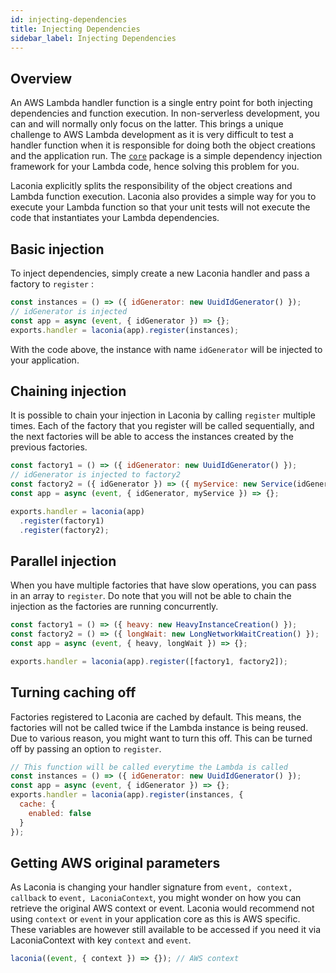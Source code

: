 ```yaml
---
id: injecting-dependencies
title: Injecting Dependencies
sidebar_label: Injecting Dependencies
---
```


## Overview

An AWS Lambda handler function is a single entry point for both injecting
dependencies and function execution. In non-serverless development, you can and
will normally only focus on the latter. This brings a unique challenge to AWS
Lambda development as it is very difficult to test a handler function when it is
responsible for doing both the object creations and the application run. The
[`core`](api/core.md) package is a simple dependency injection framework for
your Lambda code, hence solving this problem for you.

Laconia explicitly splits the responsibility of the object creations and Lambda
function execution. Laconia also provides a simple way for you to execute your
Lambda function so that your unit tests will not execute the code that
instantiates your Lambda dependencies.

## Basic injection

To inject dependencies, simply create a new Laconia handler and pass a factory
to `register` :

```js
const instances = () => ({ idGenerator: new UuidIdGenerator() });
// idGenerator is injected
const app = async (event, { idGenerator }) => {};
exports.handler = laconia(app).register(instances);
```

With the code above, the instance with name `idGenerator` will be injected to
your application.

## Chaining injection

It is possible to chain your injection in Laconia by calling `register` multiple
times. Each of the factory that you register will be called sequentially, and
the next factories will be able to access the instances created by the previous
factories.

```js
const factory1 = () => ({ idGenerator: new UuidIdGenerator() });
// idGenerator is injected to factory2
const factory2 = ({ idGenerator }) => ({ myService: new Service(idGenerator) });
const app = async (event, { idGenerator, myService }) => {};

exports.handler = laconia(app)
  .register(factory1)
  .register(factory2);
```

## Parallel injection

When you have multiple factories that have slow operations, you can pass in an
array to `register`. Do note that you will not be able to chain the injection as
the factories are running concurrently.

```js
const factory1 = () => ({ heavy: new HeavyInstanceCreation() });
const factory2 = () => ({ longWait: new LongNetworkWaitCreation() });
const app = async (event, { heavy, longWait }) => {};

exports.handler = laconia(app).register([factory1, factory2]);
```

## Turning caching off

Factories registered to Laconia are cached by default. This means, the factories
will not be called twice if the Lambda instance is being reused. Due to various
reason, you might want to turn this off. This can be turned off by passing an
option to `register`.

```js
// This function will be called everytime the Lambda is called
const instances = () => ({ idGenerator: new UuidIdGenerator() });
const app = async (event, { idGenerator }) => {};
exports.handler = laconia(app).register(instances, {
  cache: {
    enabled: false
  }
});
```

## Getting AWS original parameters

As Laconia is changing your handler signature from `event, context, callback` to
`event, LaconiaContext`, you might wonder on how you can retrieve the original
AWS context or event. Laconia would recommend not using `context` or `event` in
your application core as this is AWS specific. These variables are however still
available to be accessed if you need it via LaconiaContext with key `context`
and `event`.

```js
laconia((event, { context }) => {}); // AWS context
```
